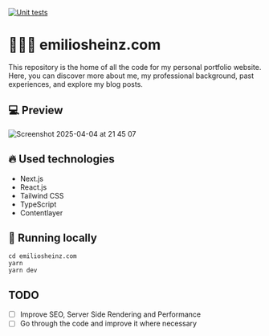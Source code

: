 [![Unit tests](https://github.com/emiliosheinz/emiliosheinz.com/actions/workflows/unit-test.yaml/badge.svg)](https://github.com/emiliosheinz/emiliosheinz.com/actions/workflows/unit-test.yaml)

# 🧙🏼‍♂️ emiliosheinz.com

This repository is the home of all the code for my personal portfolio website. Here, you can discover more about me, my professional background, past experiences, and explore my blog posts.

## :computer: Preview

![Screenshot 2025-04-04 at 21 45 07](https://github.com/user-attachments/assets/96e56030-6405-4ea3-ab7e-0ea46d283c51)

## :fire: Used technologies

- Next.js
- React.js
- Tailwind CSS
- TypeScript
- Contentlayer

## :wrench: Running locally

```
cd emiliosheinz.com
yarn
yarn dev
```

## TODO 

- [ ] Improve SEO, Server Side Rendering and Performance
- [ ] Go through the code and improve it where necessary
